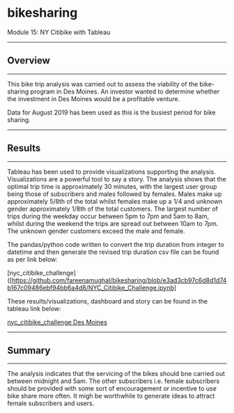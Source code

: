 # bikesharing

Module 15: NY Citibike with Tableau
___
 
## Overview
___

This bike trip analysis was carried out to assess the viability of the bike-sharing program in Des Moines. An investor wanted to determine whether the investment in Des Moines would be a profitable venture.
 
Data for August 2019 has been used as this is the busiest period for bike sharing. 
___

## Results
___

Tableau has been used to provide visualizations supporting the analysis. Visualizations are a powerful tool to say a story. The analysis shows that the optimal trip time is approximately 30 minutes, with the largest user group being those of subscribers and males followed by females. Males make up approximately 5/8th of the total whilst females make up a 1/4 and unknown gender approximately 1/8th of the total customers. The largest number of trips during the weekday occur between 5pm to 7pm and 5am to 8am, whilst during the weekend the trips are spread out between 10am to 7pm. The unknown gender customers exceed the male and female.

The pandas/python code written to convert the trip duration from integer to datetime and then generate the revised trip duration csv file can be found as per link below:


[nyc_citibike_challenge]([https://github.com/fareenamughal/bikesharing/blob/e3ad3cb97c6d8d1d74b167c09486ebf94bb6a4d8/NYC_Citibike_Challenge.ipynb]


These results/visualizations, dashboard and story can be found in the tableau link below:

[nyc_citibike_challenge Des Moines](https://public.tableau.com/views/nyc_citibike_challenge_16702710513840/DesMoinesNycCitibikeTripAnalysis_1?:language=en-US&:display_count=n&:origin=viz_share_link)

___

## Summary
___

The analysis indicates that the servicing of the bikes should bne carried out between midnight and 5am. The other subscribers i.e. female subscribers should be provided with some sort of encouragement or incentive to use bike share more often. It migh be worthwhile to generate ideas to attract female subscribers and users. 
